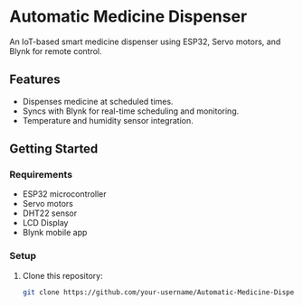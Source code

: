 # Automatic Medicine Dispenser

An IoT-based smart medicine dispenser using ESP32, Servo motors, and Blynk for remote control.

## Features
- Dispenses medicine at scheduled times.
- Syncs with Blynk for real-time scheduling and monitoring.
- Temperature and humidity sensor integration.

## Getting Started
### Requirements
- ESP32 microcontroller
- Servo motors
- DHT22 sensor
- LCD Display
- Blynk mobile app

### Setup
1. Clone this repository:
   ```bash
   git clone https://github.com/your-username/Automatic-Medicine-Dispenser.git
